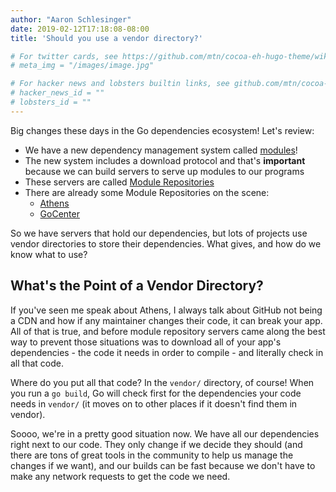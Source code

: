 ```yaml
---
author: "Aaron Schlesinger"
date: 2019-02-12T17:18:08-08:00
title: 'Should you use a vendor directory?'

# For twitter cards, see https://github.com/mtn/cocoa-eh-hugo-theme/wiki/Twitter-cards
# meta_img = "/images/image.jpg"

# For hacker news and lobsters builtin links, see github.com/mtn/cocoa-eh-hugo-theme/wiki/Social-Links
# hacker_news_id = ""
# lobsters_id = ""
---
```


Big changes these days in the Go dependencies ecosystem! Let's review:

- We have a new dependency management system called [modules](https://blog.golang.org/modules2019)!
- The new system includes a download protocol and that's **important** because we can build servers to serve up modules to our programs
- These servers are called [Module Repositories](https://jfrog.com/blog/naming-is-hard-the-quest-for-the-right-name-for-go-module-repository/)
- There are already some Module Repositories on the scene:
  - [Athens](https://docs.gomods.io)
  - [GoCenter](https://gocenter.jfrog.com)

So we have servers that hold our dependencies, but lots of projects use vendor directories to store their dependencies. What gives, and how do we know what to use?

## What's the Point of a Vendor Directory?

If you've seen me speak about Athens, I always talk about GitHub not being a CDN and how if any maintainer changes their code, it can break your app. All of that is true, and before module repository servers came along the best way to prevent those situations was to download all of your app's dependencies - the code it needs in order to compile - and literally check in all that code. 

Where do you put all that code? In the `vendor/` directory, of course! When you run a `go build`, Go will check first for the dependencies your code needs in `vendor/` (it moves on to other places if it doesn't find them in vendor).

Soooo, we're in a pretty good situation now. We have all our dependencies right next to our code. They only change if we decide they should (and there are tons of great tools in the community to help us manage the changes if we want), and our builds can be fast because we don't have to make any network requests to get the code we need.

